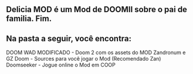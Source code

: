## Delicia MOD é um Mod de DOOMII sobre o pai de familia. Fim.


## Na pasta a seguir, você encontra:

DOOM WAD MODIFICADO - Doom 2 com os assets do MOD
Zandronum e GZ Doom - Sources para você jogar o Mod (Recomendado Zan)
Doomseeker - Jogue online o Mod em COOP
